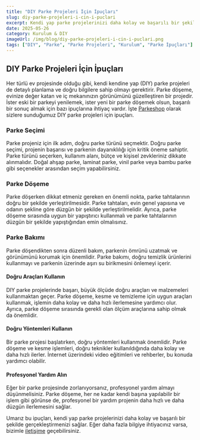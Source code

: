```yaml
---
title: "DIY Parke Projeleri İçin İpuçları"
slug: diy-parke-projeleri-i-cin-i-puclari
excerpt: Kendi yap parke projelerinizi daha kolay ve başarılı bir şekilde gerçekleştirmeniz için bazı ipuçları ve öneriler sunuyoruz.
date: 2025-05-26
category: Kurulum & DIY
imageUrl: /img/blog/diy-parke-projeleri-i-cin-i-puclari.png
tags: ["DIY", "Parke", "Parke Projeleri", "Kurulum", "Parke İpuçları"]
---
```


<h2>DIY Parke Projeleri İçin İpuçları</h2>
<p>Her türlü ev projesinde olduğu gibi, kendi kendine yap (DIY) parke projeleri de detaylı planlama ve doğru bilgilere sahip olmayı gerektirir. Parke döşeme, evinize değer katan ve iç mekanınızın görünümünü güzelleştiren bir projedir. İster eski bir parkeyi yenilemek, ister yeni bir parke döşemek olsun, başarılı bir sonuç almak için bazı ipuçlarına ihtiyaç vardır. İşte <a href="https://parkeshop.com">Parkeshop</a> olarak sizlere sunduğumuz DIY parke projeleri için ipuçları.</p>

<h3>Parke Seçimi</h3>
<p>Parke projeniz için ilk adım, doğru parke türünü seçmektir. Doğru parke seçimi, projenin başarısı ve parkenin dayanıklılığı için kritik öneme sahiptir. Parke türünü seçerken, kullanım alanı, bütçe ve kişisel zevkleriniz dikkate alınmalıdır. Doğal ahşap parke, laminat parke, vinil parke veya bambu parke gibi seçenekler arasından seçim yapabilirsiniz.</p>

<h3>Parke Döşeme</h3>
<p>Parke döşerken dikkat etmeniz gereken en önemli nokta, parke tahtalarının doğru bir şekilde yerleştirilmesidir. Parke tahtaları, evin genel yapısına ve odanın şekline göre düzgün bir şekilde yerleştirilmelidir. Ayrıca, parke döşeme sırasında uygun bir yapıştırıcı kullanmalı ve parke tahtalarının düzgün bir şekilde yapıştığından emin olmalısınız.</p>

<h3>Parke Bakımı</h3>
<p>Parke döşendikten sonra düzenli bakım, parkenin ömrünü uzatmak ve görünümünü korumak için önemlidir. Parke bakımı, doğru temizlik ürünlerini kullanmayı ve parkenin üzerinde aşırı su birikmesini önlemeyi içerir.</p>

<h4>Doğru Araçları Kullanın</h4>
<p>DIY parke projelerinde başarı, büyük ölçüde doğru araçları ve malzemeleri kullanmaktan geçer. Parke döşeme, kesme ve temizleme için uygun araçları kullanmak, işlemin daha kolay ve daha hızlı ilerlemesine yardımcı olur. Ayrıca, parke döşeme sırasında gerekli olan ölçüm araçlarına sahip olmak da önemlidir.</p>

<h4>Doğru Yöntemleri Kullanın</h4>
<p>Bir parke projesi başlatırken, doğru yöntemleri kullanmak önemlidir. Parke döşeme ve kesme işlemleri, doğru teknikler kullanıldığında daha kolay ve daha hızlı ilerler. İnternet üzerindeki video eğitimleri ve rehberler, bu konuda yardımcı olabilir.</p>

<h4>Profesyonel Yardım Alın</h4>
<p>Eğer bir parke projesinde zorlanıyorsanız, profesyonel yardım almayı düşünmelisiniz. Parke döşeme, her ne kadar kendi başına yapılabilir bir işlem gibi görünse de, profesyonel bir yardım projenin daha hızlı ve daha düzgün ilerlemesini sağlar.</p>

<p>Umarız bu ipuçları, kendi yap parke projelerinizi daha kolay ve başarılı bir şekilde gerçekleştirmenizi sağlar. Eğer daha fazla bilgiye ihtiyacınız varsa, bizimle <a href="https://parkeshop.com/contact">iletişime</a> geçebilirsiniz.</p>